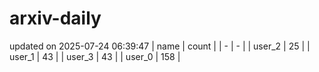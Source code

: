 # arxiv-daily
updated on 2025-07-24 06:39:47
| name | count |
| - | - |
| user_2 | 25 |
| user_1 | 43 |
| user_3 | 43 |
| user_0 | 158 |
